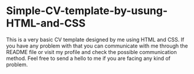 # Simple-CV-template-by-usung-HTML-and-CSS
This is a very basic CV template designed by me using HTML and CSS. If you have any problem with that you can communicate with me through the README file or visit my profile and check the possible communication method. Feel free to send a hello to me if you are facing any kind of problem.
